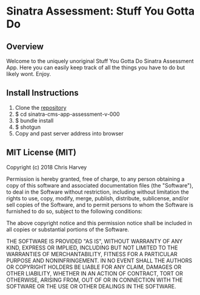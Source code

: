# Sinatra Assessment: Stuff You Gotta Do

## Overview

Welcome to the uniquely unoriginal Stuff You Gotta Do Sinatra Assessment App. Here you can easily keep track of all the things you have to do but likely wont. Enjoy.

## Install Instructions

1. Clone the [repository](https://github.com/Harvey783/sinatra-cms-app-assessment-v-000)
2. $ cd sinatra-cms-app-assessment-v-000
3. $ bundle install
4. $ shotgun
5. Copy and past server address into browser

## MIT License (MIT)

Copyright (c) 2018 Chris Harvey

Permission is hereby granted, free of charge, to any person obtaining a copy
of this software and associated documentation files (the "Software"), to deal
in the Software without restriction, including without limitation the rights
to use, copy, modify, merge, publish, distribute, sublicense, and/or sell
copies of the Software, and to permit persons to whom the Software is
furnished to do so, subject to the following conditions:

The above copyright notice and this permission notice shall be included in
all copies or substantial portions of the Software.

THE SOFTWARE IS PROVIDED "AS IS", WITHOUT WARRANTY OF ANY KIND, EXPRESS OR
IMPLIED, INCLUDING BUT NOT LIMITED TO THE WARRANTIES OF MERCHANTABILITY,
FITNESS FOR A PARTICULAR PURPOSE AND NONINFRINGEMENT. IN NO EVENT SHALL THE
AUTHORS OR COPYRIGHT HOLDERS BE LIABLE FOR ANY CLAIM, DAMAGES OR OTHER
LIABILITY, WHETHER IN AN ACTION OF CONTRACT, TORT OR OTHERWISE, ARISING FROM,
OUT OF OR IN CONNECTION WITH THE SOFTWARE OR THE USE OR OTHER DEALINGS IN
THE SOFTWARE.
